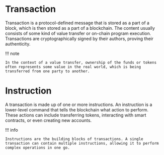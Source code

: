 # Transaction

Transaction is a protocol-defined message that is stored as a part of a block, which is then stored as a part of a blockchain. The content usually consists of some kind of value transfer or on-chain program execution. Transactions are cryptographically signed by their authors, proving their authenticity.

!!! note

    In the context of a value transfer, ownership of the funds or tokens often represents some value in the real world, which is being transferred from one party to another.


# Instruction

A transaction is made up of one or more instructions. An instruction is a lower-level command that tells the blockchain what action to perform. These actions can include transferring tokens, interacting with smart contracts, or even creating new accounts.

!!! info

    Instructions are the building blocks of transactions. A single transaction can contain multiple instructions, allowing it to perform complex operations in one go.
